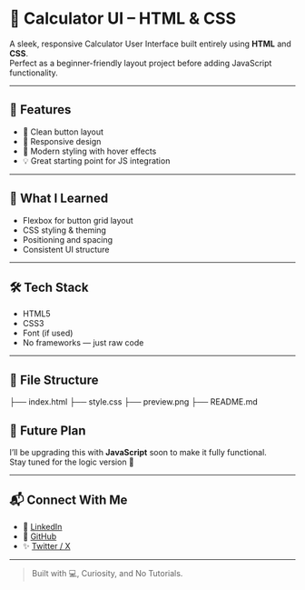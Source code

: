 # 🧮 Calculator UI – HTML & CSS

A sleek, responsive Calculator User Interface built entirely using **HTML** and **CSS**.  
Perfect as a beginner-friendly layout project before adding JavaScript functionality.


---

## 🌟 Features

- 🔘 Clean button layout
- 📱 Responsive design
- 🎨 Modern styling with hover effects
- 💡 Great starting point for JS integration

---

## 🧠 What I Learned

- Flexbox for button grid layout  
- CSS styling & theming  
- Positioning and spacing  
- Consistent UI structure

---

## 🛠️ Tech Stack

- HTML5
- CSS3
- Font (if used)
- No frameworks — just raw code

---

## 📁 File Structure
├── index.html
├── style.css
├── preview.png
├── README.md

## 📌 Future Plan

I’ll be upgrading this with **JavaScript** soon to make it fully functional.  
Stay tuned for the logic version 👀

---

## 📬 Connect With Me

- 💼 [LinkedIn](https://linkedin.com/in/shahijahan-pedhar)
- 🧠 [GitHub](https://github.com/codevory)
- ✨ [Twitter / X](https://x.com/shahijahanQ)

---

> Built with 💻, Curiosity, and No Tutorials.
